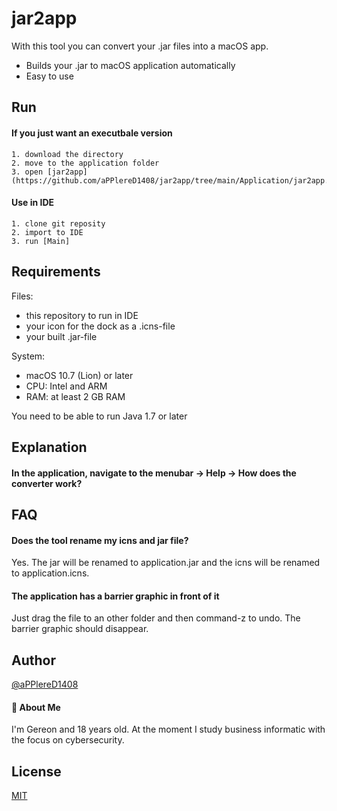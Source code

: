 
# jar2app

With this tool you can convert your .jar files into a macOS app.

- Builds your .jar to macOS application automatically
- Easy to use
## Run

#### If you just want an executbale version 
    1. download the directory
    2. move to the application folder
    3. open [jar2app](https://github.com/aPPlereD1408/jar2app/tree/main/Application/jar2app.app)

#### Use in IDE
    1. clone git reposity
    2. import to IDE
    3. run [Main]


## Requirements

Files:
- this repository to run in IDE
- your icon for the dock as a .icns-file
- your built .jar-file

System:
- macOS 10.7 (Lion) or later
- CPU: Intel and ARM
- RAM: at least 2 GB RAM

You need to be able to run Java 1.7 or later
## Explanation

#### In the application, navigate to the menubar -> Help -> How does the converter work?
## FAQ

#### Does the tool rename my icns and jar file?

Yes. The jar will be renamed to application.jar and the icns will be renamed to application.icns.

#### The application has a barrier graphic in front of it

Just drag the file to an other folder and then command-z to undo. The barrier graphic should disappear.
## Author

[@aPPlereD1408](https://github.com/aPPlereD1408)
#### 🚀 About Me
I'm Gereon and 18 years old. At the moment I study business informatic with the focus on cybersecurity. 


## License

[MIT](https://choosealicense.com/licenses/mit/)

